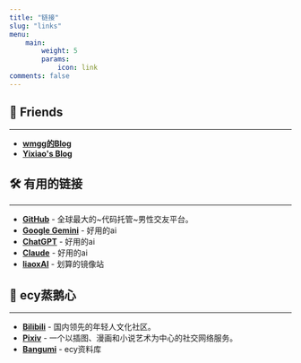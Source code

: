 ```yaml
---
title: "链接"
slug: "links"
menu:
    main:
        weight: 5
        params:
            icon: link
comments: false
---
```


## 🤝 Friends

---

- **[wmgg的Blog](https://yevzh.gitHub.io)**
- **[Yixiao's Blog](https://wangyixiao.top)**

## 🛠️ 有用的链接

---

- **[GitHub](https://github.com)** - 全球最大的~代码托管~男性交友平台。
- **[Google Gemini](https://gemini.google.com)** - 好用的ai
- **[ChatGPT](https://chatgpt.com/)** - 好用的ai
- **[Claude](https://claude.ai/)** - 好用的ai
- **[liaoxAI](https://liaox.ai/ic/ZRKW3U)** - 划算的镜像站

## 🌸 ecy蒸鹅心

---

- **[Bilibili](https://www.bilibili.com)** - 国内领先的年轻人文化社区。
- **[Pixiv](https://www.pixiv.net)** - 一个以插图、漫画和小说艺术为中心的社交网络服务。
- **[Bangumi](https://bgm.tv/)** - ecy资料库
